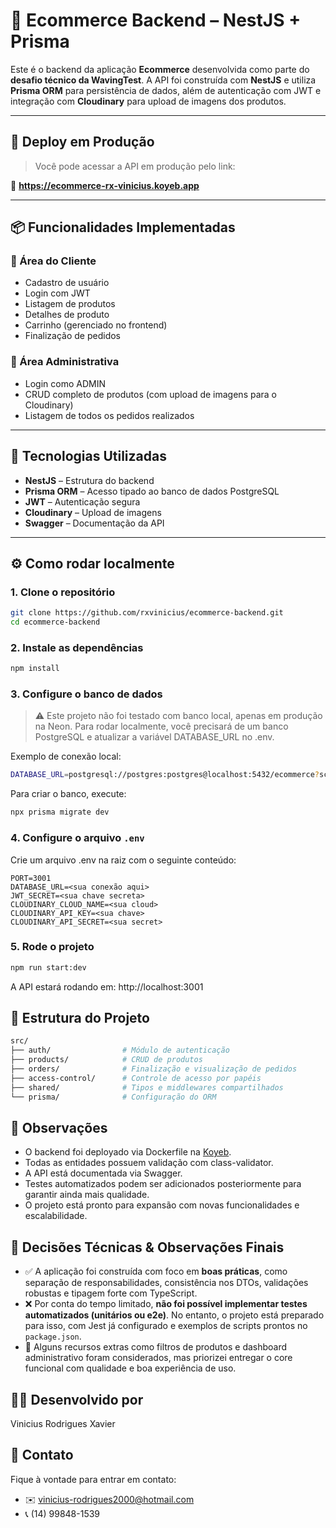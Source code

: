 # 🛒 Ecommerce Backend – NestJS + Prisma

Este é o backend da aplicação **Ecommerce** desenvolvida como parte do **desafio técnico da WavingTest**. A API foi construída com **NestJS** e utiliza **Prisma ORM** para persistência de dados, além de autenticação com JWT e integração com **Cloudinary** para upload de imagens dos produtos.

---

## 🚀 Deploy em Produção

> Você pode acessar a API em produção pelo link:

🔗 **https://ecommerce-rx-vinicius.koyeb.app**

---

## 📦 Funcionalidades Implementadas

### 👤 Área do Cliente

- Cadastro de usuário
- Login com JWT
- Listagem de produtos
- Detalhes de produto
- Carrinho (gerenciado no frontend)
- Finalização de pedidos

### 🔐 Área Administrativa

- Login como ADMIN
- CRUD completo de produtos (com upload de imagens para o Cloudinary)
- Listagem de todos os pedidos realizados

---

## 🔧 Tecnologias Utilizadas

- **NestJS** – Estrutura do backend
- **Prisma ORM** – Acesso tipado ao banco de dados PostgreSQL
- **JWT** – Autenticação segura
- **Cloudinary** – Upload de imagens
- **Swagger** – Documentação da API

---

## ⚙️ Como rodar localmente

### 1. Clone o repositório

```bash
git clone https://github.com/rxvinicius/ecommerce-backend.git
cd ecommerce-backend
```

### 2. Instale as dependências

```bash
npm install
```

### 3. Configure o banco de dados

> ⚠️ Este projeto não foi testado com banco local, apenas em produção na Neon. Para rodar localmente, você precisará de um banco PostgreSQL e atualizar a variável DATABASE_URL no .env.

Exemplo de conexão local:

```bash
DATABASE_URL=postgresql://postgres:postgres@localhost:5432/ecommerce?schema=public
```

Para criar o banco, execute:

```bash
npx prisma migrate dev
```

### 4. Configure o arquivo `.env`

Crie um arquivo .env na raiz com o seguinte conteúdo:

```env
PORT=3001
DATABASE_URL=<sua conexão aqui>
JWT_SECRET=<sua chave secreta>
CLOUDINARY_CLOUD_NAME=<sua cloud>
CLOUDINARY_API_KEY=<sua chave>
CLOUDINARY_API_SECRET=<sua secret>
```

### 5. Rode o projeto

```bash
npm run start:dev
```

A API estará rodando em: http://localhost:3001

## 📁 Estrutura do Projeto

```bash
src/
├── auth/                # Módulo de autenticação
├── products/            # CRUD de produtos
├── orders/              # Finalização e visualização de pedidos
├── access-control/      # Controle de acesso por papéis
├── shared/              # Tipos e middlewares compartilhados
└── prisma/              # Configuração do ORM

```

## 📌 Observações

- O backend foi deployado via Dockerfile na [Koyeb](https://www.koyeb.com).
- Todas as entidades possuem validação com class-validator.
- A API está documentada via Swagger.
- Testes automatizados podem ser adicionados posteriormente para garantir ainda mais qualidade.
- O projeto está pronto para expansão com novas funcionalidades e escalabilidade.

## 🧠 Decisões Técnicas & Observações Finais

- ✅ A aplicação foi construída com foco em **boas práticas**, como separação de responsabilidades, consistência nos DTOs, validações robustas e tipagem forte com TypeScript.
- ❌ Por conta do tempo limitado, **não foi possível implementar testes automatizados (unitários ou e2e)**. No entanto, o projeto está preparado para isso, com Jest já configurado e exemplos de scripts prontos no `package.json`.
- 🚧 Alguns recursos extras como filtros de produtos e dashboard administrativo foram considerados, mas priorizei entregar o core funcional com qualidade e boa experiência de uso.

## 🙋‍♂️ Desenvolvido por

Vinicius Rodrigues Xavier

## 💬 Contato

Fique à vontade para entrar em contato:

- ✉️ vinicius-rodrigues2000@hotmail.com
- 📞 (14) 99848-1539
